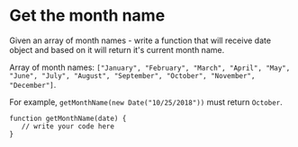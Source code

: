 # Get the month name
 Given an array of month names - write a function that will receive date object and based on it will return it's current month name.

Array of month names: `["January", "February", "March", "April", "May", "June", "July", "August", "September", "October", "November", "December"]`.

For example, `getMonthName(new Date("10/25/2018"))` must return `October`.

```
function getMonthName(date) {
   // write your code here
}
```
